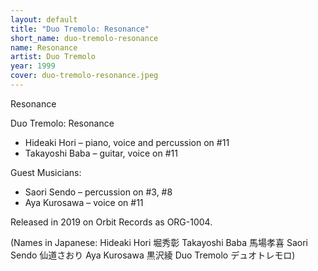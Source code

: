 ```yaml
---
layout: default
title: "Duo Tremolo: Resonance"
short_name: duo-tremolo-resonance
name: Resonance
artist: Duo Tremolo
year: 1999
cover: duo-tremolo-resonance.jpeg
---
```

Resonance

Duo Tremolo: Resonance
   * Hideaki Hori – piano, voice and percussion on #11
   * Takayoshi Baba – guitar, voice on #11

Guest Musicians:
   * Saori Sendo – percussion on #3, #8
   * Aya Kurosawa – voice on #11

Released in 2019 on Orbit Records as ORG-1004.

(Names in Japanese: Hideaki Hori 堀秀彰 Takayoshi Baba 馬場孝喜 Saori Sendo 仙道さおり Aya Kurosawa 黒沢綾 Duo Tremolo デュオトレモロ)